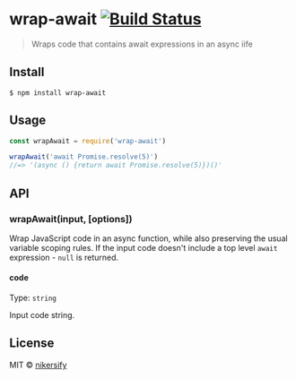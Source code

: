 # wrap-await [![Build Status](https://travis-ci.com/nikersify/wrap-await.svg?branch=master)](https://travis-ci.com/nikersify/wrap-await)

> Wraps code that contains await expressions in an async iife


## Install

```
$ npm install wrap-await
```


## Usage

```js
const wrapAwait = require('wrap-await')

wrapAwait('await Promise.resolve(5)')
//=> '(async () {return await Promise.resolve(5)})()'
```


## API

### wrapAwait(input, [options])

Wrap JavaScript code in an async function, while also preserving the usual
variable scoping rules. If the input code doesn't include a top level `await`
expression - `null` is returned.

#### code

Type: `string`

Input code string.


## License

MIT © [nikersify](https://nikerino.com)
